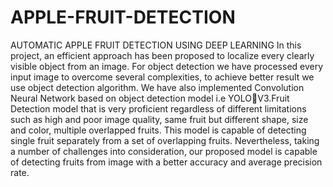 # APPLE-FRUIT-DETECTION
AUTOMATIC APPLE FRUIT DETECTION USING DEEP  LEARNING
In this project, an efficient approach has been proposed to localize every clearly visible 
object from an image. For object detection we have processed every input image to overcome 
several complexities, to achieve better result we use object detection algorithm. We have 
also implemented Convolution Neural Network based on object detection model i.e YOLOV3.Fruit Detection model that is very proficient regardless of different limitations such as 
high and poor image quality, same fruit but different shape, size and color, multiple 
overlapped fruits. This model is capable of detecting single fruit separately from a set of 
overlapping fruits. Nevertheless, taking a number of challenges into consideration, our 
proposed model is capable of detecting fruits from image with a better accuracy and average 
precision rate. 
